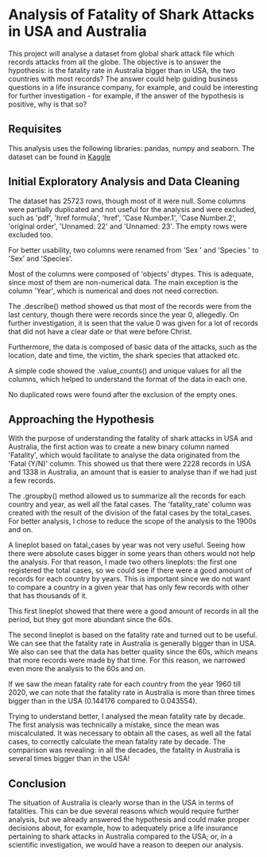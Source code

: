 # Analysis of Fatality of Shark Attacks in USA and Australia
 
This project will analyse a dataset from global shark attack file which records attacks from all the globe. The objective is to answer the hypothesis: is the fatality rate in Australia bigger than in USA, the two countries with most records? The answer could help guiding business questions in a life insurance company, for example, and could be interesting for further investigation - for example, if the answer of the hypothesis is positive, why is that so?

## Requisites
This analysis uses the following libraries: pandas, numpy and seaborn. The dataset can be found in <a href=https://www.kaggle.com/datasets/teajay/global-shark-attacks>Kaggle</a>

## Initial Exploratory Analysis and Data Cleaning
The dataset has 25723 rows, though most of it were null. Some columns were partially duplicated and not useful for the analysis and were excluded, such as 'pdf', 'href formula', 'href', 'Case Number.1', 'Case Number.2', 'original order', 'Unnamed: 22' and 'Unnamed: 23'. The empty rows were excluded too.

For better usability, two columns were renamed from 'Sex ' and 'Species ' to 'Sex' and 'Species'.

Most of the columns were composed of 'objects' dtypes. This is adequate, since most of them are non-numerical data. The main exception is the column 'Year', which is numerical and does not need correction.

The .describe() method showed us that most of the records were from the last century, though there were records since the year 0, allegedly. On further investigation, it is seen that the value 0 was given for a lot of records that did not have a clear date or that were before Christ.

Furthermore, the data is composed of basic data of the attacks, such as the location, date and time, the victim, the shark species that attacked etc.

A simple code showed the .value_counts() and unique values for all the columns, which helped to understand the format of the data in each one.

No duplicated rows were found after the exclusion of the empty ones.

## Approaching the Hypothesis
With the purpose of understanding the fatality of shark attacks in USA and Australia, the first action was to create a new binary column named 'Fatality', which would facilitate to analyse the data originated from the 'Fatal (Y/N)' column. This showed us that there were 2228 records in USA and 1338 in Australia, an amount that is easier to analyse than if we had just a few records.

The .groupby() method allowed us to summarize all the records for each country and year, as well all the fatal cases. The 'fatality_rate' column was created with the result of the division of the fatal cases by the total_cases. For better analysis, I chose to reduce the scope of the analysis to the 1900s and on.

A lineplot based on fatal_cases by year was not very useful. Seeing how there were absolute cases bigger in some years than others would not help the analysis. For that reason, I made two others lineplots: the first one registered the total cases, so we could see if there were a good amount of records for each country by years. This is important since we do not want to compare a country in a given year that has only few records with other that has thousands of it.

This first lineplot showed that there were a good amount of records in all the period, but they got more abundant since the 60s.

The second lineplot is based on the fatality rate and turned out to be useful. We can see that the fatality rate in Australia is generally bigger than in USA. We also can see that the data has better quality since the 60s, which means that more records were made by that time. For this reason, we narrowed even more the analysis to the 60s and on.

If we saw the mean fatality rate for each country from the year 1960 till 2020, we can note that the fatality rate in Australia is more than three times bigger than in the USA (0.144176 compared to 0.043554).

Trying to understand better, I analysed the mean fatality rate by decade. The first analysis was technically a mistake, since the mean was miscalculated. It was necessary to obtain all the cases, as well all the fatal cases, to correctly calculate the mean fatality rate by decade. The comparison was revealing: in all the decades, the fatality in Australia is several times bigger than in the USA!

## Conclusion
The situation of Australia is clearly worse than in the USA in terms of fatalities. This can be due several reasons which would require further analysis, but we already answered the hypothesis and could make proper decisions about, for example, how to adequately price a life insurance pertaining to shark attacks in Australia compared to the USA; or, in a scientific investigation, we would have a reason to deepen our analysis.
